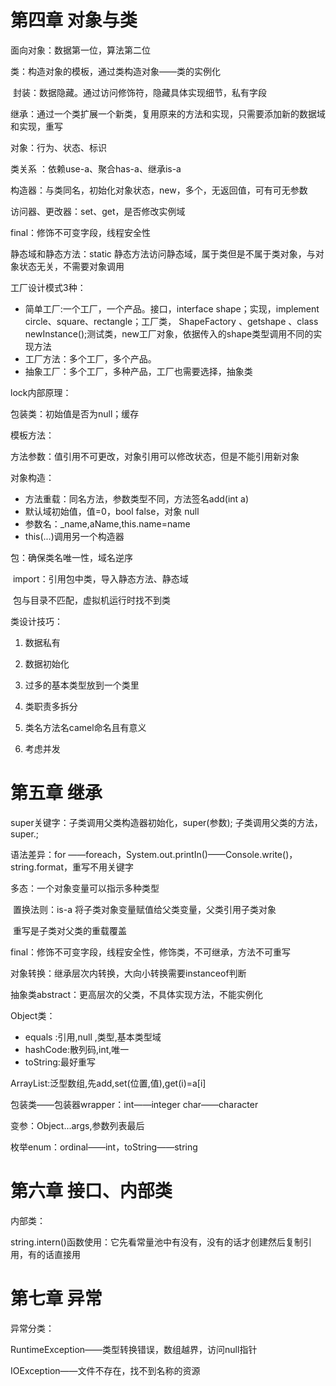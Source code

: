 # 第四章 对象与类

面向对象：数据第一位，算法第二位

类：构造对象的模板，通过类构造对象——类的实例化

​    封装：数据隐藏。通过访问修饰符，隐藏具体实现细节，私有字段

​    继承：通过一个类扩展一个新类，复用原来的方法和实现，只需要添加新的数据域和实现，重写

对象：行为、状态、标识

类关系 ：依赖use-a、聚合has-a、继承is-a

构造器：与类同名，初始化对象状态，new，多个，无返回值，可有可无参数

访问器、更改器：set、get，是否修改实例域

final：修饰不可变字段，线程安全性

静态域和静态方法：static  静态方法访问静态域，属于类但是不属于类对象，与对象状态无关，不需要对象调用

工厂设计模式3种：

- 简单工厂:一个工厂，一个产品。接口，interface shape；实现，implement circle、square、rectangle；工厂类， ShapeFactory 、getshape 、class newInstance();测试类，new工厂对象，依据传入的shape类型调用不同的实现方法
- 工厂方法：多个工厂，多个产品。
- 抽象工厂：多个工厂，多种产品，工厂也需要选择，抽象类

lock内部原理：

包装类：初始值是否为null；缓存

模板方法：

方法参数：值引用不可更改，对象引用可以修改状态，但是不能引用新对象

对象构造：

- 方法重载：同名方法，参数类型不同，方法签名add(int a)
- 默认域初始值，值=0，bool false，对象 null
- 参数名：_name,aName,this.name=name
- this(...)调用另一个构造器

包：确保类名唯一性，域名逆序

​       import：引用包中类，导入静态方法、静态域

​       包与目录不匹配，虚拟机运行时找不到类

类设计技巧：

1. 数据私有

2. 数据初始化

3. 过多的基本类型放到一个类里

4. 类职责多拆分

5. 类名方法名camel命名且有意义

6. 考虑并发

   

# 第五章 继承

super关键字：子类调用父类构造器初始化，super(参数); 子类调用父类的方法，super.;

语法差异：for ——foreach，System.out.printIn()——Console.write()，string.format，重写不用关键字

多态：一个对象变量可以指示多种类型

​		置换法则：is-a 将子类对象变量赋值给父类变量，父类引用子类对象

​		重写是子类对父类的重载覆盖

final：修饰不可变字段，线程安全性，修饰类，不可继承，方法不可重写

对象转换：继承层次内转换，大向小转换需要instanceof判断

抽象类abstract：更高层次的父类，不具体实现方法，不能实例化

Object类：

- equals :引用,null ,类型,基本类型域
- hashCode:散列码,int,唯一
- toString:最好重写

ArrayList:泛型数组,先add,set(位置,值),get(i)=a[i]

包装类——包装器wrapper：int——integer char——character

变参：Object...args,参数列表最后

枚举enum：ordinal——int，toString——string

# 第六章 接口、内部类

内部类：

string.intern()函数使用：它先看常量池中有没有，没有的话才创建然后复制引用，有的话直接用

# 第七章 异常

异常分类：

RuntimeException——类型转换错误，数组越界，访问null指针

IOException——文件不存在，找不到名称的资源







